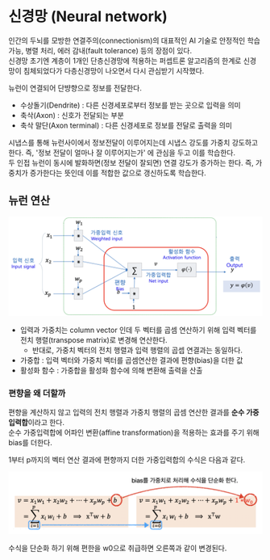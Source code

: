 # 신경망 (Neural network)

인간의 두뇌를 모방한 연결주의(connectionism)의 대표적인 AI 기술로 안정적인 학습 가능, 병렬 처리, 에러 감내(fault tolerance) 등의 장점이 있다.<br>
신경망 초기엔 계층이 1개인 단층신경망에 적용하는 퍼셉트론 알고리즘의 한계로 신경망이 침체되었다가 다층신경망이 나오면서 다시 관심받기 시작했다.<br>

뉴런이 연결되어 단뱡향으로 정보를 전달한다.

- 수상돌기(Dendrite) : 다른 신경세포로부터 정보를 받는 곳으로 입력을 의미
- 축삭(Axon) : 신호가 전달되는 부분
- 축삭 말단(Axon terminal) : 다른 신경세포로 정보를 전달로 출력을 의미

시냅스를 통해 뉴런사이에서 정보전달이 이루어지는데 시냅스 강도를 가중치 강도하고 한다. 즉, '정보 전달이 얼마나 잘 이루어지는가' 에 관심을 두고 이를 학습한다.<br>
두 인접 뉴런이 동시에 발화하면(정보 전달이 잘되면) 연결 강도가 증가하는 한다. 즉, 가중치가 증가한다는 뜻인데 이를 적합한 값으로 갱신하도록 학습한다.<br>

## 뉴런 연산

![png](/_img/ml/nn.png) <br>

- 입력과 가중치는 column vector 인데 두 벡터를 곱셈 연산하기 위해 입력 벡터를 전치 행렬(transpose matrix)로 변경해 연산한다.
  - 반대로, 가중치 벡터의 전치 행렬과 입력 행렬의 곱셉 연결과는 동일하다.
- 가중합 : 입력 벡터와 가중치 벡터를 곱셈연산한 결과에 편향(bias)을 더한 값
- 활성화 함수 : 가중합을 활성화 함수에 의해 변환해 출력을 산출

### 편향을 왜 더할까

편향을 계산하지 않고 입력의 전치 행렬과 가중치 행렬의 곱셈 연산한 결과를 **순수 가중입력합**이라고 한다.<br>
순수 가중입력합에 어파인 변환(affine transformation)을 적용하는 효과를 주기 위해 bias를 더한다.<br>

1부터 p까지의 벡터 연산 결과에 편향까지 더한 가중입력합의 수식은 다음과 같다.<br>

![png](/_img/ml/weighted_sum.png) <br>

수식을 단순화 하기 위해 편한을 w0으로 취급하면 오른쪽과 같이 변경된다.<br>